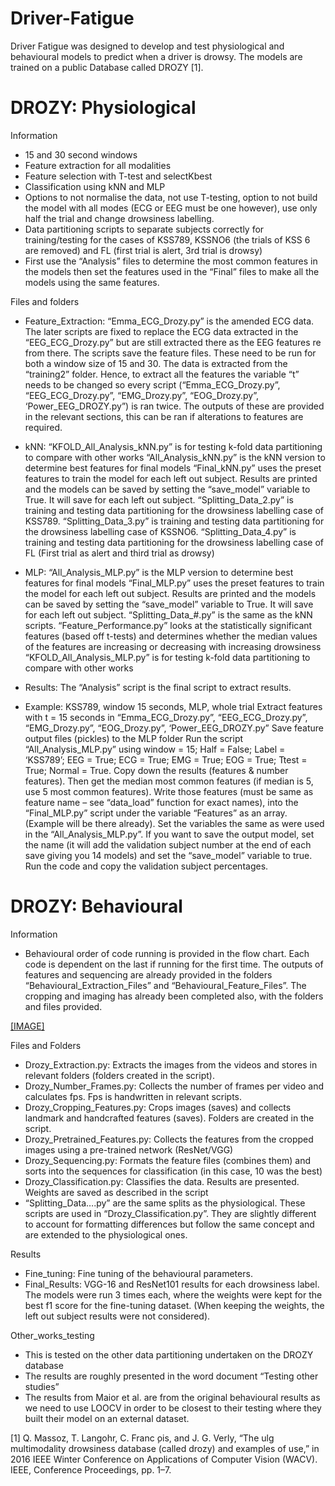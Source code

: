 # Driver-Fatigue

Driver Fatigue was designed to develop and test physiological and behavioural models to predict when a driver is drowsy. The models are trained on a public Database called DROZY [1]. 

# DROZY: Physiological
Information
* 15 and 30 second windows
* Feature extraction for all modalities
* Feature selection with T-test and selectKbest
* Classification using kNN and MLP
* Options to not normalise the data, not use T-testing, option to not build the model with all modes (ECG or EEG must be one however), use only half the trial and change drowsiness labelling. 
* Data partitioning scripts to separate subjects correctly for training/testing for the cases of KSS789, KSSNO6 (the trials of KSS 6 are removed) and FL (first trial is alert, 3rd trial is drowsy)
* First use the “Analysis” files to determine the most common features in the models then set the features used in the “Final” files to make all the models using the same features. 

Files and folders
* Feature_Extraction: “Emma_ECG_Drozy.py” is the amended ECG data. The later scripts are fixed to replace the ECG data extracted in the “EEG_ECG_Drozy.py” but are still extracted there as the EEG features re from there. The scripts save the feature files. These need to be run for both a window size of 15 and 30. The data is extracted from the “training2” folder. Hence, to extract all the features the variable “t” needs to be changed so every script (“Emma_ECG_Drozy.py”, “EEG_ECG_Drozy.py”, “EMG_Drozy.py”, “EOG_Drozy.py”, ‘Power_EEG_DROZY.py”) is ran twice. The outputs of these are provided in the relevant sections, this can be ran if alterations to features are required. 

* kNN: 
“KFOLD_All_Analysis_kNN.py” is for testing k-fold data partitioning to compare with other works 
“All_Analysis_kNN.py” is the kNN version to determine best features for final models
“Final_kNN.py” uses the preset features to train the model for each left out subject. Results are printed and the models can be saved by setting the “save_model” variable to True. It will save for each left out subject.
“Splitting_Data_2.py” is training and testing data partitioning for the drowsiness labelling case of KSS789.
“Splitting_Data_3.py” is training and testing data partitioning for the drowsiness labelling case of KSSNO6.
“Splitting_Data_4.py” is training and testing data partitioning for the drowsiness labelling case of FL (First trial as alert and third trial as drowsy)

* MLP: 
“All_Analysis_MLP.py” is the MLP version to determine best features for final models
“Final_MLP.py” uses the preset features to train the model for each left out subject. Results are printed and the models can be saved by setting the “save_model” variable to True. It will save for each left out subject.
“Splitting_Data_#.py” is the same as the kNN scripts.
“Feature_Performance.py” looks at the statistically significant features (based off t-tests) and determines whether the median values of the features are increasing or decreasing with increasing drowsiness
“KFOLD_All_Analysis_MLP.py” is for testing k-fold data partitioning to compare with other works 

* Results: The “Analysis” script is the final script to extract results.

* Example: KSS789, window 15 seconds, MLP, whole trial
Extract features with t = 15 seconds in “Emma_ECG_Drozy.py”, “EEG_ECG_Drozy.py”, “EMG_Drozy.py”, “EOG_Drozy.py”, ‘Power_EEG_DROZY.py”
Save feature output files (pickles) to the MLP folder
Run the script “All_Analysis_MLP.py” using
window = 15; 
Half = False;
Label = ‘KSS789’;
EEG = True;
ECG = True;
EMG = True;
EOG = True;
Ttest = True;
Normal = True.
Copy down the results (features & number features).
Then get the median most common features (if median is 5, use 5 most common features).
Write those features (must be same as feature name – see “data_load” function for exact names), into the “Final_MLP.py” script under the variable “Features” as an array. (Example will be there already).
Set the variables the same as were used in the “All_Analysis_MLP.py”. If you want to save the output model, set the name (it will add the validation subject number at the end of each save giving you 14 models) and set the “save_model” variable to true.
Run the code and copy the validation subject percentages.



# DROZY: Behavioural 
Information
* Behavioural order of code running is provided in the flow chart. Each code is dependent on the last if running for the first time. The outputs of features and sequencing are already provided in the folders “Behavioural_Extraction_Files” and “Behavioural_Feature_Files”. The cropping and imaging has already been completed also, with the folders and files provided.

[[IMAGE]](https://github.com/EP4322/Driver-Fatigue/blob/main/BehaviouralFLow.png)

Files and Folders
* Drozy_Extraction.py: Extracts the images from the videos and stores in relevant folders (folders created in the script).
* Drozy_Number_Frames.py: Collects the number of frames per video and calculates fps. Fps is handwritten in relevant scripts. 
* Drozy_Cropping_Features.py: Crops images (saves) and collects landmark and handcrafted features (saves). Folders are created in the script.
* Drozy_Pretrained_Features.py: Collects the features from the cropped images using a pre-trained network (ResNet/VGG)
* Drozy_Sequencing.py: Formats the feature files (combines them) and sorts into the sequences for classification (in this case, 10 was the best)
* Drozy_Classification.py: Classifies the data. Results are presented. Weights are saved as described in the script
* “Splitting_Data….py” are the same splits as the physiological. These scripts are used in “Drozy_Classification.py”. They are slightly different to account for formatting differences but follow the same concept and are extended to the physiological ones.
  
Results
* Fine_tuning: Fine tuning of the behavioural parameters.
* Final_Results: VGG-16 and ResNet101 results for each drowsiness label. The models were run 3 times each, where the weights were kept for the best f1 score for the fine-tuning dataset. (When keeping the weights, the left out subject results were not considered).

Other_works_testing
* This is tested on the other data partitioning undertaken on the DROZY database
* The results are roughly presented in the word document “Testing other studies”
* The results from Maior et al. are from the original behavioural results as we need to use LOOCV in order to be closest to their testing where they built their model on an external dataset.

[1]  Q. Massoz, T. Langohr, C. Franc ̧ois, and J. G. Verly, “The ulg multimodality drowsiness database (called drozy) and examples of use,”
in 2016 IEEE Winter Conference on Applications of Computer Vision
(WACV). IEEE, Conference Proceedings, pp. 1–7.
